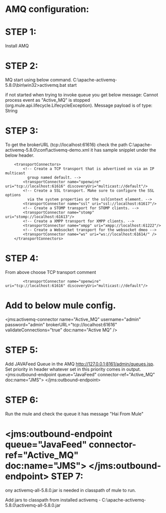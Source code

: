 
AMQ configuration:
===================
STEP 1:
=======
Install AMQ 

STEP 2:
=======
MQ start  using below command.
C:\apache-activemq-5.8.0\bin\win32>activemq.bat start

if not started when trying to invoke queue you get below message:
Cannot process event as "Active_MQ" is stopped (org.mule.api.lifecycle.LifecycleException). Message payload is of type: String

STEP 3:
=======
To get the brokerURL (tcp://localhost:61616) check the 
path C:\apache-activemq-5.8.0\conf\activemq-demo.xml it has sample snipplet
under the below header.
<!--
            The transport connectors expose ActiveMQ over a given protocol to
            clients and other brokers. For more information, see:
            http://activemq.apache.org/configuring-transports.html
        -->
        <transportConnectors>
            <!-- Create a TCP transport that is advertised on via an IP multicast
              group named default. -->
            <transportConnector name="openwire" uri="tcp://localhost:61616" discoveryUri="multicast://default"/>
            <!-- Create a SSL transport. Make sure to configure the SSL options
              via the system properties or the sslContext element. -->
            <transportConnector name="ssl" uri="ssl://localhost:61617"/>
            <!-- Create a STOMP transport for STOMP clients. -->
            <transportConnector name="stomp" uri="stomp://localhost:61613"/>
            <!-- Create a XMPP transport for XMPP clients. -->
            <transportConnector name="xmpp" uri="xmpp://localhost:61222"/>
            <!-- Create a Websocket transport for the websocket dmeo -->
            <transportConnector name="ws" uri="ws://localhost:61614/" />
        </transportConnectors>
        
        
STEP 4:
=======
From above choose TCP transport comment
<!-- Create a TCP transport that is advertised on via an IP multicast
              group named default. -->
            <transportConnector name="openwire" uri="tcp://localhost:61616" discoveryUri="multicast://default"/>
Add to below mule config.
========================
<jms:activemq-connector name="Active_MQ"
		username="admin" password="admin" brokerURL="tcp://localhost:61616"
		validateConnections="true" doc:name="Active MQ" />

STEP 5:
=======
Add JAVAFeed Queue in the AMQ http://127.0.0.1:8161/admin/queues.jsp.
Set priority in header whatever set in this priority comes in output.
<jms:outbound-endpoint queue="JavaFeed"
				connector-ref="Active_MQ" doc:name="JMS">
				<message-properties-transformer>
					<add-message-property key="Priority" value="9" />
				</message-properties-transformer>
</jms:outbound-endpoint>
		
STEP 6:
=======
Run the mule and check the queue it has message  "Hai From Mule"

<set-payload value="Hai From Mule "
			doc:name="Set Payload" />
	<logger message="Payload :- #[message.payload]" level="INFO" doc:name="Logger" />
	  <jms:outbound-endpoint queue="JavaFeed" connector-ref="Active_MQ" doc:name="JMS">
				<message-properties-transformer>
					<add-message-property key="Priority" value="9" />
				</message-properties-transformer>
          </jms:outbound-endpoint>
</flow>
STEP 7:
=======
ony activemq-all-5.8.0.jar is needed in classpath of mule to run.

Add jars to classpath from installed activemq - C:\apache-activemq-5.8.0\activemq-all-5.8.0.jar

